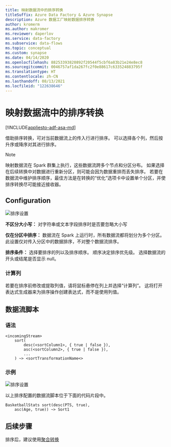 ```yaml
---
title: 映射数据流中的排序转换
titleSuffix: Azure Data Factory & Azure Synapse
description: Azure 数据工厂映射数据排序转换
author: kromerm
ms.author: makromer
ms.reviewer: daperlov
ms.service: data-factory
ms.subservice: data-flows
ms.topic: conceptual
ms.custom: synapse
ms.date: 04/14/2020
ms.openlocfilehash: 88253393820892f20544f5cbf6a83b21e24e8ec8
ms.sourcegitcommit: 0046757af1da267fc2f0e88617c633524883795f
ms.translationtype: HT
ms.contentlocale: zh-CN
ms.lasthandoff: 08/13/2021
ms.locfileid: "122638646"
---
```

# <a name="sort-transformation-in-mapping-data-flow"></a>映射数据流中的排序转换

[!INCLUDE[appliesto-adf-asa-md](includes/appliesto-adf-asa-md.md)]

借助排序转换，可对当前数据流上的传入行进行排序。 可以选择各个列，然后按升序或降序对其进行排序。

> [!NOTE]
> 映射数据流在 Spark 群集上执行，这些数据流跨多个节点和分区分布。 如果选择在后续转换中对数据进行重新分区，则可能会因为数据重排而丢失排序。 若要在数据流中维护排序顺序，最佳方法是在转换的“优化”选项卡中设置单个分区，并使排序转换尽可能接近接收器。

## <a name="configuration"></a>Configuration

![排序设置](media/data-flow/sort.png "排序")

**不区分大小写：** 对字符串或文本字段排序时是否要忽略大小写

**仅在分区中排序：** 数据流在 Spark 上运行时，所有数据流都将划分为多个分区。 此设置仅对传入分区中的数据排序，不对整个数据流排序。 

**排序条件：** 选择要排序的列以及排序顺序。 顺序决定排序优先级。 选择数据流的开头或结尾是否显示 null。

### <a name="computed-columns"></a>计算列

若要在排序前修改或提取列值，请将鼠标悬停在列上并选择“计算列”。 这将打开表达式生成器来为排序操作创建表达式，而不是使用列值。

## <a name="data-flow-script"></a>数据流脚本

### <a name="syntax"></a>语法

```
<incomingStream>
    sort(
        desc(<sortColumn1>, { true | false }),
        asc(<sortColumn2>, { true | false }),
        ...
    ) ~> <sortTransformationName<>
```

### <a name="example"></a>示例

![排序设置](media/data-flow/sort.png "排序")

以上排序配置的数据流脚本位于下面的代码片段中。

```
BasketballStats sort(desc(PTS, true),
    asc(Age, true)) ~> Sort1
```

## <a name="next-steps"></a>后续步骤

排序后，建议使用[聚合转换](data-flow-aggregate.md)
